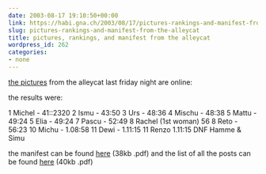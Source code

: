 ```yaml
---
date: 2003-08-17 19:10:50+00:00
link: https://habi.gna.ch/2003/08/17/pictures-rankings-and-manifest-from-the-alleycat/
slug: pictures-rankings-and-manifest-from-the-alleycat
title: pictures, rankings, and manifest from the alleycat
wordpress_id: 262
categories:
- none
---
```


[the pictures](https://habi.gna.ch/pics/AlleycatBern03/) from the alleycat last friday night are online:

the results were:

1 Michel - 41::2320
2 Ismu - 43:50
3 Urs - 48:36
4 Mischu - 48:38
5 Mattu - 49:24
5 Elia - 49:24
7 Pascu - 52:49
8 Rachel (1st woman) 56
8 Reto - 56:23
10 Michu - 1.08:58
11 Dewi - 1.11:15
11 Renzo 1.11:15
DNF Hamme & Simu

the manifest can be found [here](https://habi.gna.ch/pics/AlleycatBern03/manifest_fahrer.pdf) (38kb .pdf) and the list of all the posts can be found [here](https://habi.gna.ch/pics/AlleycatBern03/postenliste.pdf) (40kb .pdf)
